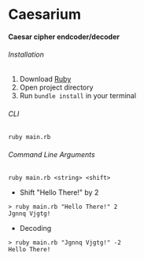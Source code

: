 # Caesarium
#### Caesar cipher endcoder/decoder

###### Installation
1. Download [Ruby](https://www.ruby-lang.org)
1. Open project directory
1. Run `bundle install` in your terminal

###### CLI
```
ruby main.rb
```
###### Command Line Arguments
```
ruby main.rb <string> <shift>
```
- Shift "Hello There!" by 2
```
> ruby main.rb "Hello There!" 2
Jgnnq Vjgtg!

```
- Decoding
```
> ruby main.rb "Jgnnq Vjgtg!" -2
Hello There!

```